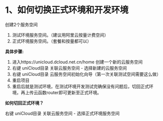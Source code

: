 # 1、如何切换正式环境和开发环境

创建2个服务空间

1. 测试环境服务空间。（建议用阿里云按量计费空间）
2. 正式环境服务空间。（套餐和按量都可以）


**具体步骤:**

1. 进入https://unicloud.dcloud.net.cn/home 创建一个新的云服务空间
2. 右键 uniCloud目录 关联云服务空间 - 选择新建的云服务空间
3. 右键 uniCloud目录 云服务空间初始化向导（第一次关联测试空间需要这么做）
4. 重启项目
5. 重启后就是测试环境，在测试环境开发测试完确保没有问题后，切回正式环境，再上传云函数router即可更新至正式环境。

**如何切回正式环境？**

右键 uniCloud目录 关联云服务空间 - 选择正式环境服务空间

